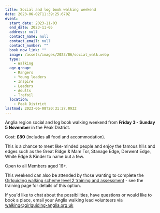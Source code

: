 ```yaml
---
title: Social and log book walking weekend
date: 2023-06-02T11:39:25.670Z
event:
  start_date: 2023-11-03
  end_date: 2023-11-05
  address: null
  contact_name: null
  contact_email: null
  contact_number: ""
  book_now_link: ""
  image: /assets/images/2023/06/social_walk.webp
  type:
    - Walking
  age-group:
    - Rangers
    - Young leaders
    - Inspire
    - Leaders
    - Adults
    - Trefoil
  location:
    - Peak District
lastmod: 2023-06-08T20:31:27.093Z
---
```

Anglia region social and log book walking weekend from **Friday 3 - Sunday 5 November** in the Peak District.

Cost: **£80** (includes all food and accommodation).

This is a chance to meet like-minded people and enjoy the famous hills and edges such as the Great Ridge & Mam Tor, Stanage Edge, Derwent Edge, White Edge & Kinder to name but a few.  

Open to all Members aged 16+.

This weekend can also be attended by those wanting to complete the [Girlguiding walking scheme level 2  training and assessment](/training/level-2-walking-scheme-training-and-assessment/) - see the training page for details of this option.

If you'd like to chat about the possibilities, have questions or would like to book a place, email your Anglia walking lead volunteers via <walking@girlguiding-anglia.org.uk>
